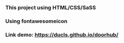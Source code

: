 ### This project using HTML/CSS/SaSS
### Using fontawesomeicon
### Link demo: https://ducls.github.io/doorhub/

